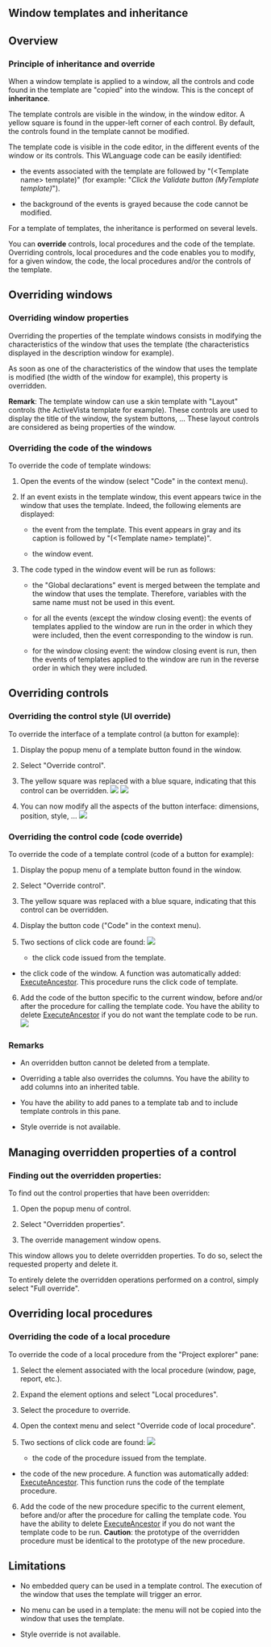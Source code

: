 
## Window templates and inheritance
			



<a name="NOTE1"></a>
<a name="NOTE1_1"></a>


## Overview
<a name="overview_ELTTEXTE000213"></a>


### Principle of inheritance and override
<a name="principle_inheritance_and_override_ELTPARAGRAPHE000011"></a>

When a window template is applied to a window, all the controls and code found in the template are "copied" into the window. This is the concept of **inheritance**.

The template controls are visible in the window, in the window editor. A yellow square is found in the upper-left corner of each control. By default, the controls found in the template cannot be modified.

The template code is visible in the code editor, in the different events of the window or its controls. This WLanguage code can be easily identified: 

- the events associated with the template are followed by "(&lt;Template name&gt; template)" (for example: "*Click the Validate button (MyTemplate template)*").

- the background of the events is grayed because the code cannot be modified.




For a template of templates, the inheritance is performed on several levels.

You can **override** controls, local procedures and the code of the template. Overriding controls, local procedures and the code enables you to modify, for a given window, the code, the local procedures and/or the controls of the template. 

<a name="NOTE2"></a>
<a name="NOTE2_1"></a>


## Overriding windows
<a name="overriding_windows_ELTTEXTE000237"></a>


### Overriding window properties
<a name="overriding_window_properties_ELTPARAGRAPHE000031"></a>

Overriding the properties of the template windows consists in modifying the characteristics of the window that uses the template (the characteristics displayed in the description window for example).

As soon as one of the characteristics of the window that uses the template is modified (the width of the window for example), this property is overridden.

**Remark**: The template window can use a skin template with "Layout" controls (the ActiveVista template for example). These controls are used to display the title of the window, the system buttons, ... These layout controls are considered as being properties of the window.
<a name="NOTE2_2"></a>


### Overriding the code of the windows
<a name="overriding_the_code_the_windows_ELTPARAGRAPHE000042"></a>

To override the code of template windows:

1. Open the events of the window (select "Code" in the context menu).

2. If an event exists in the template window, this event appears twice in the window that uses the template. Indeed, the following elements are displayed:

	- the event from the template. This event appears in gray and its caption is followed by "(&lt;Template name&gt; template)".

	- the window event.




3. The code typed in the window event will be run as follows:  

	- the "Global declarations" event is merged between the template and the window that uses the template. Therefore, variables with the same name must not be used in this event.

	- for all the events (except the window closing event): the events of templates applied to the window are run in the order in which they were included, then the event corresponding to the window is run.

	- for the window closing event: the window closing event is run, then the events of templates applied to the window are run in the reverse order in which they were included.







<a name="NOTE3"></a>
<a name="NOTE3_1"></a>


## Overriding controls
<a name="overriding_controls_ELTTEXTE000267"></a>


### Overriding the control style (UI override)
<a name="overriding_the_control_style_override_ELTPARAGRAPHE000062"></a>

To override the interface of a template control (a button for example):

1. Display the popup menu of a template button found in the window.

2. Select "Override control".

3. The yellow square was replaced with a blue square, indicating that this control can be overridden.
	![](https://doc.pcsoft.fr/en-US/images/image.awp?langid=3&name=ModeleFen_IHMNonSurchargee.gif)
![](https://doc.pcsoft.fr/en-US/images/image.awp?langid=3&name=ModeleFen_IHMSurchargee.gif)


4. You can now modify all the aspects of the button interface: dimensions, position, style, ... ![](https://doc.pcsoft.fr/en-US/images/image.awp?langid=3&name=ModeleFen_IHMModifiee.gif)




<a name="NOTE3_2"></a>


### Overriding the control code (code override)
<a name="overriding_the_control_code_code_override_ELTPARAGRAPHE000081"></a>

To override the code of a template control (code of a button for example):

1. Display the popup menu of a template button found in the window.

2. Select "Override control".

3. The yellow square was replaced with a blue square, indicating that this control can be overridden.

4. Display the button code ("Code" in the context menu).

5. Two sections of click code are found: ![](https://doc.pcsoft.fr/en-US/images/image.awp?langid=3&name=ModeleFen_CodeNonSurcharge.gif)


	- the click code issued from the template.

- the click code of the window. A function was automatically added: [ExecuteAncestor](../WDLang1/3013063.md). This procedure runs the click code of template.

6. Add the code of the button specific to the current window, before and/or after the procedure for calling the template code. You have the ability to delete [ExecuteAncestor](../WDLang1/3013063.md) if you do not want the template code to be run.![](https://doc.pcsoft.fr/en-US/images/image.awp?langid=3&name=ModeleFen_CodeSurcharge.gif)




<a name="NOTE3_3"></a>


### Remarks
<a name="remarks_ELTPARAGRAPHE000106"></a>

- An overridden button cannot be deleted from a template.

- Overriding a table also overrides the columns. You have the ability to add columns into an inherited table.

- You have the ability to add panes to a template tab and to include template controls in this pane.

- Style override is not available.




<a name="NOTE4"></a>
<a name="NOTE4_1"></a>


## Managing overridden properties of a control
<a name="managing_overridden_properties_control_ELTTEXTE000303"></a>


### Finding out the overridden properties:
<a name="finding_out_the_overridden_properties_ELTPARAGRAPHE000118"></a>

To find out the control properties that have been overridden:

1. Open the popup menu of control.

2. Select "Overridden properties".

3. The override management window opens.




This window allows you to delete overridden properties. To do so, select the requested property and delete it.

To entirely delete the overridden operations performed on a control, simply select "Full override".





## Overriding local procedures
<a name="overriding_local_procedures_ELTTEXTE000327"></a>


### Overriding the code of a local procedure
<a name="overriding_the_code_local_procedure_ELTPARAGRAPHE000135"></a>

To override the code of a local procedure from the "Project explorer" pane:

1. Select the element associated with the local procedure (window, page, report, etc.).

2. Expand the element options and select "Local procedures".

3. Select the procedure to override.

4. Open the context menu and select "Override code of local procedure".

5. Two sections of click code are found: ![](https://doc.pcsoft.fr/en-US/images/image.awp?langid=3&name=heritage_surcharge_proc.gif)


	- the code of the procedure issued from the template.

- the code of the new procedure. A function was automatically added: [ExecuteAncestor](../WDLang1/3013063.md). This function runs the code of the template procedure.

6. Add the code of the new procedure specific to the current element, before and/or after the procedure for calling the template code. You have the ability to delete [ExecuteAncestor](../WDLang1/3013063.md) if you do not want the template code to be run.
	**Caution**: the prototype of the overridden procedure must be identical to the prototype of the new procedure.








<a name="NOTE5"></a>
<a name="NOTE5_1"></a>


## Limitations
<a name="limitations_ELTTEXTE000351"></a>


- No embedded query can be used in a template control. The execution of the window that uses the template will trigger an error.

- No menu can be used in a template: the menu will not be copied into the window that uses the template.

- Style override is not available. 





